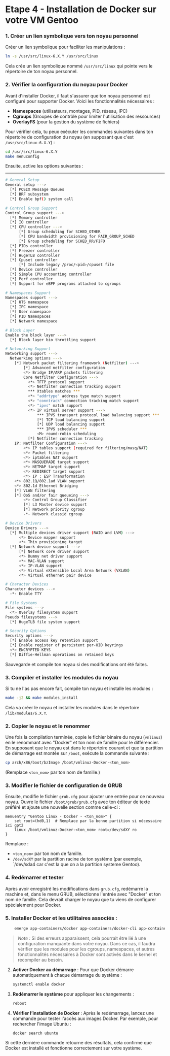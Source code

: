 # Etape 4 - Installation de Docker sur votre VM Gentoo

### 1. Créer un lien symbolique vers ton noyau personnel

Créer un lien symbolique pour faciliter les manipulations :

```bash
ln -s /usr/src/linux-6.X.Y /usr/src/linux
```

Cela crée un lien symbolique nommé `/usr/src/linux` qui pointe vers le répertoire de ton noyau personnel.
### 2. Vérifier la configuration du noyau pour Docker

Avant d'installer Docker, il faut s'assurer que ton noyau personnel est configuré pour supporter Docker. Voici les fonctionnalités nécessaires :

- **Namespaces** (utilisateurs, montages, PID, réseau, IPC)
- **Cgroups** (Groupes de contrôle pour limiter l'utilisation des ressources)
- **OverlayFS** (pour la gestion du système de fichiers)

Pour vérifier cela, tu peux exécuter les commandes suivantes dans ton répertoire de configuration du noyau (en supposant que c'est `/usr/src/linux-6.X.Y`) :

```bash
cd /usr/src/linux-6.X.Y
make menuconfig
```

Ensuite, active les options suivantes :

---

```bash
# General Setup
General setup --->
  [*] POSIX Message Queues
  [*] BRF subsystem
  [*] Enable bpf() system call

# Control Group Support
Control Group support --->
  [*] Memory controller
  [*] IO controller
  [*] CPU controller --->
      [*] Group scheduling for SCHED_OTHER
      [*] CPU bandwidth provisioning for FAIR_GROUP_SCHED
      [*] Group scheduling for SCHED_RR/FIFO
  [*] PIDs controller
  [*] Freezer controller
  [*] HugeTLB controller
  [*] Cpuset controller
      [*] Include legacy /proc/<pid>/cpuset file
  [*] Device controller
  [*] Simple CPU accounting controller
  [*] Perf controller
  [*] Support for eBPF programs attached to cgroups

# Namespaces Support
Namespaces support --->
  [*] UTS namespace
  [*] IPC namespace
  [*] User namespace
  [*] PID Namespaces
  [*] Network namespace

# Block Layer
Enable the block layer --->
  [*] Block layer bio throttling support

# Networking Support
Networking support --->
  Networking options --->
    [*] Network packet filtering framework (Netfilter) --->
        [*] Advanced netfilter configuration
        <*> Bridge IP/ARP packets filtering
        Core Netfilter Configuration --->
          <*> TFTP protocol support
          <*> Netfilter connection tracking support
          *** Xtables matches ***
          <*> "addrtype" address type match support
          <*> "conntrack" connection tracking match support
          <*> "ipvs" match support
          <*> IP virtual server support --->
              *** IPVS transport protocol load balancing support ***
              [*] TCP load balancing support
              [*] UDP load balancing support
              *** IPVS scheduler ***
              <M> round-robin scheduling
          [*] Netfilter connection tracking
    IP: Netfilter Configuration --->
        <*> IP tables support (required for filtering/masq/NAT)
        <*> Packet filtering
        <*> iptables NAT support
        <*> MASQUERADE target support
        <*> NETMAP target support
        <*> REDIRECT target support
        <*> IP : ESP Transformation
    <*> 802.1Q/802.1ad VLAN support
    <*> 802.1d Ethernet Bridging
    [*] VLAN filtering
    [*] QoS and/or fair queueing --->
        <*> Control Group Classifier
        [*] L3 Master device support
        [*] Network priority cgroup
        -*- Network classid cgroup

# Device Drivers
Device Drivers --->
  [*] Multiple devices driver support (RAID and LVM) --->
      <*> Device mapper support
      <*> Thin provisioning target
  [*] Network device support --->
      [*] Network core driver support
      <*> Dummy net driver support
      <*> MAC-VLAN support
      <*> IP-VLAN support
      <*> Virtual eXtensible Local Area Network (VXLAN)
      <*> Virtual ethernet pair device

# Character Devices
Character devices --->
  -*- Enable TTY

# File Systems
File systems --->
  <*> Overlay filesystem support
Pseudo filesystems --->
  [*] HugeTLB file system support

# Security Options
Security options --->
  [*] Enable access key retention support
  [*] Enable register of persistent per-UID keyrings
  <*> ENCRYPTED KEYS
  [*] Diffie-Hellman operations on retained keys
```

Sauvegarde et compile ton noyau si des modifications ont été faites.


### 3. Compiler et installer les modules du noyau

Si tu ne l'as pas encore fait, compile ton noyau et installe les modules :

```bash
make -j2 && make modules_install
```

Cela va créer le noyau et installer les modules dans le répertoire `/lib/modules/6.X.Y`.

### 2. Copier le noyau et le renommer

Une fois la compilation terminée, copie le fichier binaire du noyau (`vmlinuz`) en le renommant avec "Docker" et ton nom de famille pour le différencier. En supposant que le noyau est dans le répertoire courant et que ta partition de démarrage est montée sur `/boot`, exécute la commande suivante :

```bash
cp arch/x86/boot/bzImage /boot/vmlinuz-Docker-<ton_nom>
```

(Remplace `<ton_nom>` par ton nom de famille.)

### 3. Modifier le fichier de configuration de GRUB

Ensuite, modifie le fichier `grub.cfg` pour ajouter une entrée pour ce nouveau noyau. Ouvre le fichier `/boot/grub/grub.cfg` avec ton éditeur de texte préféré et ajoute une nouvelle section comme celle-ci :

```plaintext
menuentry "Gentoo Linux - Docker - <ton_nom>" {
    set root=(hd0,1)  # Remplace par la bonne partition si nécessaire ici gpt2
    linux /boot/vmlinuz-Docker-<ton_nom> root=/dev/sdXY ro 
}
```

Remplace :

- `<ton_nom>` par ton nom de famille.
- `/dev/sdXY` par la partition racine de ton système (par exemple, `/dev/sda4 car c'est la que on a la partition systeme Gentoo).

### 4. Redémarrer et tester

Après avoir enregistré les modifications dans `grub.cfg`, redémarre la machine et, dans le menu GRUB, sélectionne l'entrée avec "Docker" et ton nom de famille. Cela devrait charger le noyau que tu viens de configurer spécialement pour Docker.

### 5. **Installer Docker et les utilitaires associés** :


```bash
    emerge app-containers/docker app-containers/docker-cli app-containers/docker-compose
```
    
> _Note :_ Si des erreurs apparaissent, cela pourrait être lié à une configuration manquante dans votre noyau. Dans ce cas, il faudra vérifier que les modules pour les cgroups, namespaces, et autres fonctionnalités nécessaires à Docker sont activés dans le kernel et recompiler au besoin.
    
2. **Activer Docker au démarrage** : Pour que Docker démarre automatiquement à chaque démarrage du système :
    
    ```bash
    systemctl enable docker
    ```
    
3. **Redémarrer le système** pour appliquer les changements :
    
    ```bash
    reboot
    ```
    
4. **Vérifier l’installation de Docker** : Après le redémarrage, lancez une commande pour tester l'accès aux images Docker. Par exemple, pour rechercher l'image Ubuntu :
    
    ```bash
    docker search ubuntu
    ```
    

Si cette dernière commande retourne des résultats, cela confirme que Docker est installé et fonctionne correctement sur votre système.
